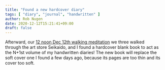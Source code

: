 ```yaml
---
title: "Found a new hardcover diary"
tags: [ "diary", "journal", "handwritten" ]
author: Rob Nugen
date: 2020-12-12T15:21:41+09:00
draft: false
---
```


Afterward, our
[12 noon Dec 12th walking meditation](/blog/2020/12/12/great-walking-meditation-today-dec-12th-at-12-noon/)
we three walked through the art store Seikaido, and I found a
hardcover blank book to act as the N+1st volume of my handwritten
diaries!  The new book will replace the soft cover one I found a few
days ago, because its pages are too thin and its cover too soft.
